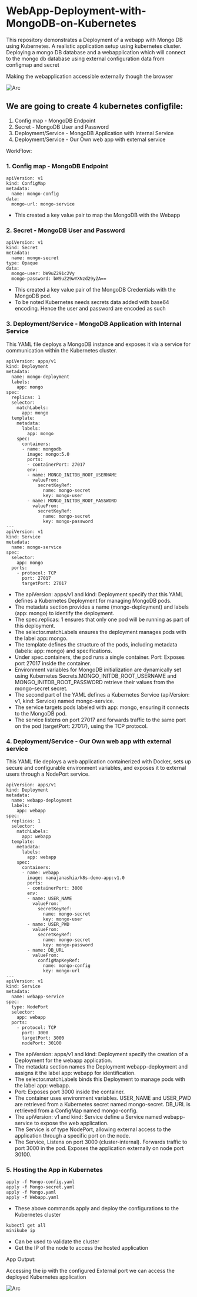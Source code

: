 # WebApp-Deployment-with-MongoDB-on-Kubernetes
This repository demonstrates a Deployment of a webapp with Mongo DB using Kubernetes. A realistic application setup using kubernetes cluster. Deploying a mongo DB database and a webapplication which will connect to the mongo db database using external configuration data from configmap and secret

Making the webapplication accessible externally though the browser

![Arc](https://github.com/Kenneth7117/WebApp-Deployment-with-MongoDB-on-Kubernetes/blob/main/Architecture.png)

## We are going to create 4 kubernetes configfile:

1. Config map - MongoDB Endpoint
2. Secret - MongoDB User and Password
3. Deployment/Service - MongoDB Application with Internal Service
4. Deployment/Service - Our Own web app with external service


WorkFlow:

### 1. Config map - MongoDB Endpoint

```
apiVersion: v1
kind: ConfigMap
metadata:
  name: mongo-config
data:
  mongo-url: mongo-service
```
- This created a key value pair to map the MongoDB with the Webapp 

### 2. Secret - MongoDB User and Password

```
apiVersion: v1
kind: Secret
metadata:
  name: mongo-secret
type: Opaque
data:
  mongo-user: bW9uZ291c2Vy
  mongo-password: bW9uZ29wYXNzd29yZA==
```
- This created a key value pair of the MongoDB Credentials with the MongoDB pod.
- To be noted Kubernetes needs secrets data added with base64 encoding. Hence the user and password are encoded as such
  
### 3. Deployment/Service - MongoDB Application with Internal Service

This YAML file deploys a MongoDB instance and exposes it via a service for communication within the Kubernetes cluster.

```
apiVersion: apps/v1
kind: Deployment
metadata:
  name: mongo-deployment
  labels:
    app: mongo
spec:
  replicas: 1
  selector:
    matchLabels:
      app: mongo
  template:
    metadata:
      labels:
        app: mongo
    spec:
      containers:
      - name: mongodb
        image: mongo:5.0
        ports:
        - containerPort: 27017
        env:
        - name: MONGO_INITDB_ROOT_USERNAME
          valueFrom:
            secretKeyRef:
              name: mongo-secret
              key: mongo-user
        - name: MONGO_INITDB_ROOT_PASSWORD
          valueFrom:
            secretKeyRef:
              name: mongo-secret
              key: mongo-password
---
apiVersion: v1
kind: Service
metadata:
  name: mongo-service
spec:
  selector:
    app: mongo
  ports:
    - protocol: TCP
      port: 27017
      targetPort: 27017
```
- The apiVersion: apps/v1 and kind: Deployment specify that this YAML defines a Kubernetes Deployment for managing MongoDB pods.
- The metadata section provides a name (mongo-deployment) and labels (app: mongo) to identify the deployment.
- The spec.replicas: 1 ensures that only one pod will be running as part of this deployment.
- The selector.matchLabels ensures the deployment manages pods with the label app: mongo.
- The template defines the structure of the pods, including metadata (labels: app: mongo) and specifications.
- Under spec.containers, the pod runs a single container. Port: Exposes port 27017 inside the container.
- Environment variables for MongoDB initialization are dynamically set using Kubernetes Secrets.MONGO_INITDB_ROOT_USERNAME and MONGO_INITDB_ROOT_PASSWORD retrieve their values from the mongo-secret secret.
- The second part of the YAML defines a Kubernetes Service (apiVersion: v1, kind: Service) named mongo-service.
- The service targets pods labeled with app: mongo, ensuring it connects to the MongoDB pod.
- The service listens on port 27017 and forwards traffic to the same port on the pod (targetPort: 27017), using the TCP protocol.

### 4. Deployment/Service - Our Own web app with external service

This YAML file deploys a web application containerized with Docker, sets up secure and configurable environment variables, and exposes it to external users through a NodePort service.

```
apiVersion: apps/v1
kind: Deployment
metadata:
  name: webapp-deployment
  labels:
    app: webapp
spec:
  replicas: 1
  selector:
    matchLabels:
      app: webapp
  template:
    metadata:
      labels:
        app: webapp
    spec:
      containers:
      - name: webapp
        image: nanajanashia/k8s-demo-app:v1.0
        ports:
        - containerPort: 3000
        env:
        - name: USER_NAME
          valueFrom:
            secretKeyRef:
              name: mongo-secret
              key: mongo-user
        - name: USER_PWD
          valueFrom:
            secretKeyRef:
              name: mongo-secret
              key: mongo-password
        - name: DB_URL
          valueFrom:
            configMapKeyRef:
              name: mongo-config
              key: mongo-url
---
apiVersion: v1
kind: Service
metadata:
  name: webapp-service
spec:
  type: NodePort
  selector:
    app: webapp
  ports:
    - protocol: TCP
      port: 3000
      targetPort: 3000
      nodePort: 30100
```
- The apiVersion: apps/v1 and kind: Deployment specify the creation of a Deployment for the webapp application.
- The metadata section names the Deployment webapp-deployment and assigns it the label app: webapp for identification.
- The selector.matchLabels binds this Deployment to manage pods with the label app: webapp.
- Port: Exposes port 3000 inside the container.
- The container uses environment variables. USER_NAME and USER_PWD are retrieved from a Kubernetes secret named mongo-secret. DB_URL is retrieved from a ConfigMap named mongo-config.
- The apiVersion: v1 and kind: Service define a Service named webapp-service to expose the web application.
- The Service is of type NodePort, allowing external access to the application through a specific port on the node.
- The Service, Listens on port 3000 (cluster-internal). Forwards traffic to port 3000 in the pod. Exposes the application externally on node port 30100.

### 5. Hosting the App in Kubernetes
```
apply -f Mongo-config.yaml
apply -f Mongo-secret.yaml
apply -f Mongo.yaml
apply -f Webapp.yaml
```
- These above commands apply and deploy the configurations to the Kubernetes cluster

```
kubectl get all
minikube ip
```
- Can be used to validate the cluster
- Get the IP of the node to access the hosted application

App Output:

Accessing the ip with the configured External port we can access the deployed Kubernetes application

![Arc](https://github.com/Kenneth7117/WebApp-Deployment-with-MongoDB-on-Kubernetes/blob/main/Output.png)
